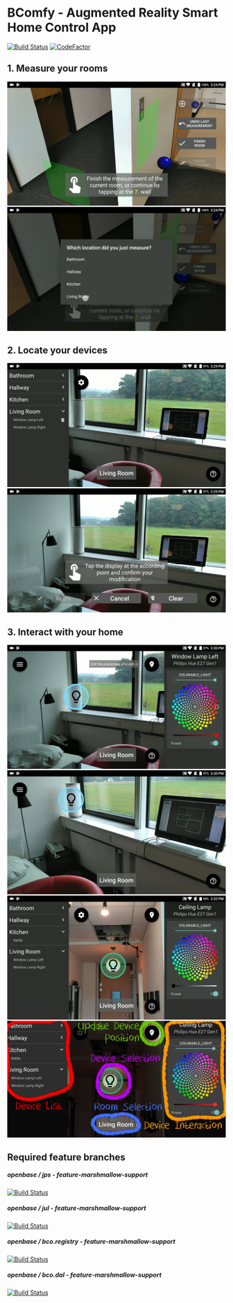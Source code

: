 # BComfy - Augmented Reality Smart Home Control App
[![Build Status](https://travis-ci.org/openbase/bco.bcomfy.svg?branch=master)](https://travis-ci.org/openbase/bco.bcomfy) [![CodeFactor](https://www.codefactor.io/repository/github/openbase/bco.bcomfy/badge/master)](https://www.codefactor.io/repository/github/openbase/bco.bcomfy/overview/master)

## 1. Measure your rooms

![alt text](https://raw.githubusercontent.com/openbase/bco.bcomfy/master/screenshots/0_measure_0.png "Measuring")
![alt text](https://raw.githubusercontent.com/openbase/bco.bcomfy/master/screenshots/0_measure_1.png "Measuring")

## 2. Locate your devices

![alt text](https://raw.githubusercontent.com/openbase/bco.bcomfy/master/screenshots/1_locate_0.png "Locating")
![alt text](https://raw.githubusercontent.com/openbase/bco.bcomfy/master/screenshots/1_locate_1.png "Locating")

## 3. Interact with your home

![alt text](https://raw.githubusercontent.com/openbase/bco.bcomfy/master/screenshots/2_interact_0.png "Interacting")
![alt text](https://raw.githubusercontent.com/openbase/bco.bcomfy/master/screenshots/2_interact_1.png "Interacting")
![alt text](https://raw.githubusercontent.com/openbase/bco.bcomfy/master/screenshots/2_interact_2.png "Interacting")
![alt text](https://raw.githubusercontent.com/openbase/bco.bcomfy/master/screenshots/2_interact_3.jpg "Interacting")

## Required feature branches
##### openbase / jps - feature-marshmallow-support
[![Build Status](https://travis-ci.org/openbase/jps.svg?branch=feature-marshmallow-support)](https://travis-ci.org/openbase/jps)
##### openbase / jul - feature-marshmallow-support
[![Build Status](https://travis-ci.org/openbase/jul.svg?branch=feature-marshmallow-support)](https://travis-ci.org/openbase/jul)
##### openbase / bco.registry - feature-marshmallow-support
[![Build Status](https://travis-ci.org/openbase/bco.registry.svg?branch=feature-marshmallow-support)](https://travis-ci.org/openbase/bco.registry)
##### openbase / bco.dal - feature-marshmallow-support
[![Build Status](https://travis-ci.org/openbase/bco.dal.svg?branch=feature-marshmallow-support)](https://travis-ci.org/openbase/bco.dal)
